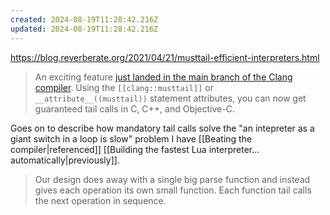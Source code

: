 ```yaml
---
created: 2024-08-19T11:28:42.216Z
updated: 2024-08-19T11:28:42.216Z
---
```

https://blog.reverberate.org/2021/04/21/musttail-efficient-interpreters.html

> An exciting feature [just landed in the main branch of the Clang compiler](https://reviews.llvm.org/D99517). Using the `[[clang::musttail]]` or `__attribute__((musttail))` statement attributes, you can now get guaranteed tail calls in C, C++, and Objective-C.

Goes on to describe how mandatory tail calls solve the "an intepreter as a giant switch in a loop is slow" problem I have [[Beating the compiler|referenced]] [[Building the fastest Lua interpreter... automatically|previously]].

> Our design does away with a single big parse function and instead gives each operation its own small function. Each function tail calls the next operation in sequence.